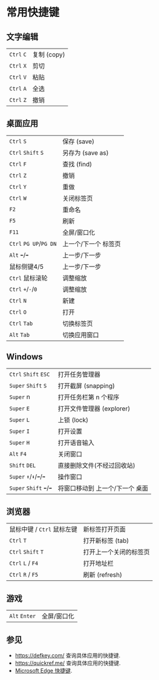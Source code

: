# 常用快捷键

## 文字编辑

|            |             |
|------------|-------------|
| `Ctrl` `C` | 复制 (copy) |
| `Ctrl` `X` | 剪切        |
| `Ctrl` `V` | 粘贴        |
| `Ctrl` `A` | 全选        |
| `Ctrl` `Z` | 撤销        |

## 桌面应用

|                        |                      |
|------------------------|----------------------|
| `Ctrl` `S`             | 保存 (save)          |
| `Ctrl` `Shift` `S`     | 另存为 (save as)     |
| `Ctrl` `F`             | 查找 (find)          |
| `Ctrl` `Z`             | 撤销                 |
| `Ctrl` `Y`             | 重做                 |
| `Ctrl` `W`             | 关闭标签页           |
| `F2`                   | 重命名               |
| `F5`                   | 刷新                 |
| `F11`                  | 全屏/窗口化          |
| `Ctrl` `PG UP`/`PG DN` | 上一个/下一个 标签页 |
| `Alt` `⬅`/`➡`          | 上一步/下一步        |
| 鼠标侧键4/5            | 上一步/下一步        |
| `Ctrl` 鼠标滚轮        | 调整缩放             |
| `Ctrl` `+`/`-`/`0`     | 调整缩放             |
| `Ctrl` `N`             | 新建                 |
| `Ctrl` `O`             | 打开                 |
| `Ctrl` `Tab`           | 切换标签页           |
| `Alt` `Tab`            | 切换应用窗口         |

## Windows

|                         |                                 |
|-------------------------|---------------------------------|
| `Ctrl` `Shift` `ESC`    | 打开任务管理器                  |
| `Super` `Shift` `S`     | 打开截屏 (snapping)             |
| `Super` n               | 打开任务栏第 n 个程序           |
| `Super` `E`             | 打开文件管理器 (explorer)       |
| `Super` `L`             | 上锁 (lock)                     |
| `Super` `I`             | 打开设置                        |
| `Super` `H`             | 打开语音输入                    |
| `Alt` `F4`              | 关闭窗口                        |
| `Shift` `DEL`           | 直接删除文件(不经过回收站)      |
| `Super` `⬆`/`⬇`/`⬅`/`➡` | 操作窗口                        |
| `Super` `Shift` `⬅`/`➡` | 将窗口移动到 上一个/下一个 桌面 |

## 浏览器

|                             |                        |
|-----------------------------|------------------------|
| 鼠标中键  / `Ctrl` 鼠标左键 | 新标签打开页面         |
| `Ctrl` `T`                  | 打开新标签 (tab)       |
| `Ctrl` `Shift` `T`          | 打开上一个关闭的标签页 |
| `Ctrl` `L` / `F4`           | 打开地址栏             |
| `Ctrl` `R` / `F5`           | 刷新 (refresh)         |

## 游戏

|               |             |
|---------------|-------------|
| `Alt` `Enter` | 全屏/窗口化 |

## 参见

- <https://defkey.com/> 查询具体应用的快捷键.
- <https://quickref.me/> 查询具体应用的快捷键.
- [Microsoft Edge 快捷键](https://support.microsoft.com/en-us/microsoft-edge/keyboard-shortcuts-in-microsoft-edge-50d3edab-30d9-c7e4-21ce-37fe2713cfad).
